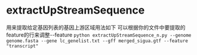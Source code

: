 # extractUpStreamSequence
用来提取给定基因列表的基因上游区域用法如下
可以根据你的文件中要提取的feature的行来调整--feature
`python extractUpStreamSequence_n.py --genome genome.fasta --gene lc_genelist.txt --gff merged_sigua.gtf --feature "transcript"`
